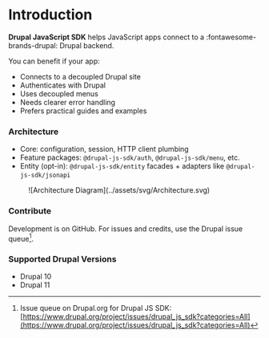 # Introduction

**Drupal JavaScript SDK** helps JavaScript apps connect to a :fontawesome-brands-drupal: Drupal backend.

You can benefit if your app:

- Connects to a decoupled Drupal site
- Authenticates with Drupal
- Uses decoupled menus
- Needs clearer error handling
- Prefers practical guides and examples

### Architecture

- Core: configuration, session, HTTP client plumbing
- Feature packages: `@drupal-js-sdk/auth`, `@drupal-js-sdk/menu`, etc.
- Entity (opt-in): `@drupal-js-sdk/entity` facades + adapters like `@drupal-js-sdk/jsonapi`

<figure  markdown="1">
![Architecture Diagram](../assets/svg/Architecture.svg)
</figure>

### Contribute

Development is on GitHub. For issues and credits, use the Drupal issue queue[^1].

[^1]: Issue queue on Drupal.org for Drupal JS SDK: [https://www.drupal.org/project/issues/drupal_js_sdk?categories=All](https://www.drupal.org/project/issues/drupal_js_sdk?categories=All)

### Supported Drupal Versions

- Drupal 10
- Drupal 11